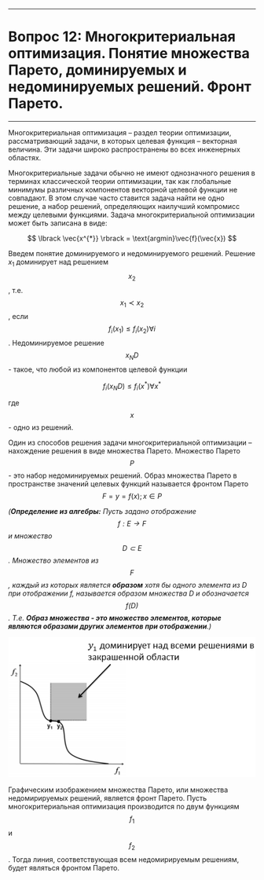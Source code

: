 ___
# Вопрос 12: Многокритериальная оптимизация. Понятие множества Парето, доминируемых и недоминируемых решений. Фронт Парето. 
___
Многокритериальная оптимизация – раздел теории оптимизации, рассматривающий задачи, в которых целевая функция – векторная величина. Эти задачи широко распространены во всех инженерных областях.

Многокритериальные задачи обычно не имеют однозначного решения в терминах классической теории оптимизации, так как глобальные минимумы различных компонентов векторной целевой функции не совпадают. В этом случае часто ставится задача найти не одно решение, а набор решений, определяющих наилучший компромисс между целевыми функциями. Задача многокритериальной оптимизации может быть записана в виде:

$$ \lbrack \vec{x^{*}} \rbrack = \text{argmin}\vec{f}(\vec{x}) $$

Введем понятие доминируемого и недоминируемого решений. Решение $x_1$ доминирует над решением $$x_2$$, т.е. $$x_1 \prec x_2$$, если $$f_i(x_1) \leq f_i(x_2) \forall i$$. Недоминируемое решение $$x_ND$$ - такое, что любой из компонентов целевой функции 

$$f_i(x_ND)\leq f_i(x^{*}) \forall x^{*}$$

где $$x$$ - одно из решений.

Один из способов решения задачи многокритериальной оптимизации – нахождение решения в виде множества Парето. Множество Парето $$P$$ - это набор недоминируемых решений. Образ множества Парето в пространстве значений целевых функций называется фронтом Парето $${F} = {y = f(x); x \in P}$$

*(**Определение из алгебры:** Пусть задано отображение $$f:E \to F$$  и множество $$D \subset E$$. Множество элементов из $$F$$, каждый из которых является **образом** хотя бы одного элемента из D при отображении f, называется образом множества D и обозначается $$f(D)$$. Т.е. **Образ множества - это множество элементов, которые являются образами других элементов при отображении**.)*

![standarts](../resources/imgs/12_pareto.png)

Графическим изображением множества Парето, или множества недомирируемых решений, является фронт Парето. Пусть многокритериальная оптимизация производится по двум функциям $$f_1$$ и $$f_2$$. Тогда линия, соответствующая всем недомирируемым решениям, будет являться фронтом Парето.
